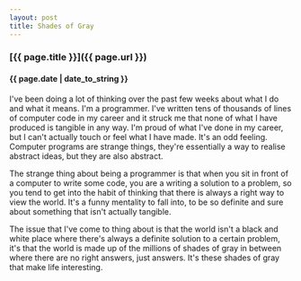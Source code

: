```yaml
---
layout: post
title: Shades of Gray
---
```


### [{{ page.title }}]({{ page.url }})
#### {{ page.date | date_to_string }}

I've been doing a lot of thinking over the past few weeks about what I do and what it means. I'm a programmer. I've written tens of thousands of lines of computer code in my career and it struck me that none of what I have produced is tangible in any way.  I'm proud of what I've done in my career, but I can't actually touch or feel what I have made. It's an odd feeling. Computer programs are strange things, they're essentially a way to realise abstract ideas, but they are also abstract.

The strange thing about being a programmer is that when you sit in front of a computer to write some code, you are a writing a solution to a problem, so you tend to get into the habit of thinking that there is always a right way to view the world. It's a funny mentality to fall into, to be so definite and sure about something that isn't actually tangible.

The issue that I've come to thing about is that the world isn't a black and white place where there's always a definite solution to a certain problem, it's that the world is made up of the millions of shades of gray in between where there are no right answers, just answers. It's these shades of gray that make life interesting.